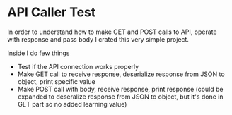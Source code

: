 # API Caller Test

In order to understand how to make GET and POST calls to API, operate with response and pass body I crated this very simple project.

Inside I do few things
- Test if the API connection works properly
- Make GET call to receive response, deserialize response from JSON to object, print specific value
- Make POST call with body, receive response, print response (could be expanded to deseralize response from JSON to object, but it's done in GET part so no added learning value)
